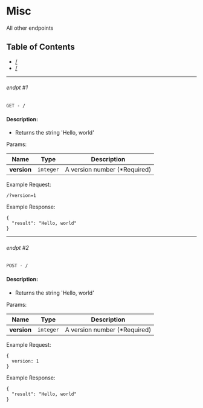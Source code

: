 # Misc

All other endpoints

## Table of Contents
- [/](#endpt-1)
- [/](#endpt-2)

___
###### endpt #1
```
GET - /
```

#### Description:
- Returns the string 'Hello, world'

Params:

| Name | Type | Description |
|--|--|--|
| **version** | `integer` | A version number (*Required)


Example Request:
```
/?version=1
```

Example Response:
```
{
  "result": "Hello, world"
}
```
___
###### endpt #2
```
POST - /
```

#### Description:
- Returns the string 'Hello, world'

Params:

| Name | Type | Description |
|--|--|--|
| **version** | `integer` | A version number (*Required)


Example Request:
```
{
  version: 1
}
```

Example Response:
```
{
  "result": "Hello, world"
}
```
